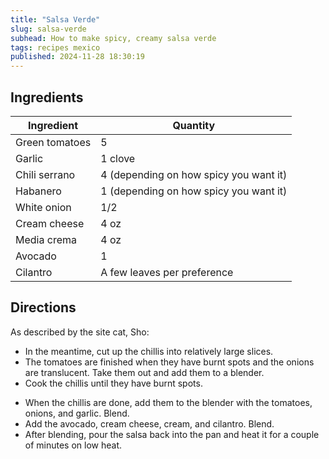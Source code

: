```yaml
---
title: "Salsa Verde"
slug: salsa-verde
subhead: How to make spicy, creamy salsa verde
tags: recipes mexico
published: 2024-11-28 18:30:19
---
```


## Ingredients

<x-img
src="../assets/img/salsa-verde-ingredients.jpeg"
alt="The ingredients for making salsa verde spread out on the table. The green tomatoes are fresh still with their leaves attached!"
width="200"
title="Ingredients"
caption="The produce ingredients for salsa verde"/>

| Ingredient     | Quantity                               |
|----------------|----------------------------------------|
| Green tomatoes | 5                                      |
| Garlic         | 1 clove                                |
| Chili serrano  | 4 (depending on how spicy you want it) |
| Habanero       | 1 (depending on how spicy you want it) |
| White onion    | 1/2                                    |
| Cream cheese   | 4 oz                                   |
| Media crema    | 4 oz                                   |
| Avocado        | 1                                      |
| Cilantro       | A few leaves per preference            |


## Directions

As described by the site cat, Sho:

<x-sho
    text="Begin by cutting the tomatoes into wedges. Then fry them in a pan with butter or oil."/>

<x-img
    src="../assets/img/tomatoes-cooking.jpeg"
    alt="Fresh green tomatoes sizzling in a pan of butter. One of the first steps to making salsa verde."
    width="200"
    title="Tomatoes cooking"
    caption=""/>

<x-sho
    text="Slice the onion and add it to the pan with the tomatoes. Cut up the garlic and add it in after."/>

<x-img
    src="../assets/img/cooking-tomatoes-onions-garlic.jpeg"
    alt="The half onion and garlic clove have now been chopped and added to the pan with the tomatoes. We're making progress!"
    width="200"
    title="Tomatoes cooking with onion and garlic"
    caption=""/>

- In the meantime, cut up the chillis into relatively large slices.
- The tomatoes are finished when they have burnt spots and the onions are translucent. Take them out and add them to a blender.
- Cook the chillis until they have burnt spots.

<x-sho
    text="Make sure to cook the chillis evenly.  They can be hard to flip sometimes."/>

- When the chillis are done, add them to the blender with the tomatoes, onions, and garlic. Blend.
- Add the avocado, cream cheese, cream, and cilantro.  Blend.
- After blending, pour the salsa back into the pan and heat it for a couple of minutes on low heat.

<x-sho
    text="And Bob's your uncle!"/>

<x-img
    src="../assets/img/salsa-verde-finished.jpeg"
    alt="Finished salsa in pan."
    width="200"
    title="Salsa Verde"
    caption="The completed product"/>

<x-sho
    text="In the next post, we're gonna use this to make enchiladas suizas, but it can be used for tacos, chips, or just rub it on your balls.<br><br>As always, questions and comments welcome. Thank you for reading and have a spicy day!"/>


